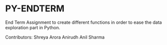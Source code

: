 # PY-ENDTERM
End Term Assignment to create different functions in order to ease the data exploration part in Python.

Contributors:
Shreya Arora
Anirudh Anil Sharma
